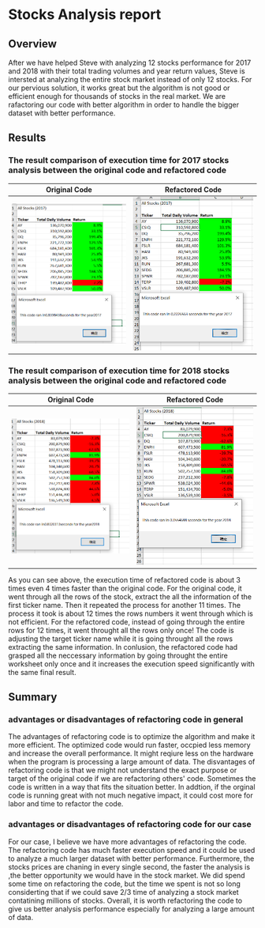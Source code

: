 # Stocks Analysis report


## Overview 
After we have helped Steve with analyzing 12 stocks performance for 2017 and 2018 with their total trading volumes and year return values, Steve is intersted at analyzing the entire stock market instead of only 12 stocks. For our pervious solution, it works great but the algorithm is not good or efficient enough for thousands of stocks in the real market. We are rafactoring our code with better algorithm in order to handle the bigger dataset with better performance.


## Results
### The result comparison of execution time for 2017 stocks analysis between the original code and refactored code
|Original Code                                     |Refactored Code                                          |
|:----------:                                      |                                :-----------------------:|
|![](Resources/2017.PNG)                           |![](Resources/VBA_Challenge_2017.PNG)                    |

### The result comparison of execution time for 2018 stocks analysis between the original code and refactored code
|Original Code                                     |Refactored Code                                          |
|:----------:                                      |                                :-----------------------:|
|![](Resources/2018.PNG)                           |![](Resources/VBA_Challenge_2018.PNG)                    |

As you can see above, the execution time of refactored code is about 3 times even 4 times faster than the original code. For the original code, it went through all the rows of the stock, extract the all the information of the first ticker name. Then it repeated the process for another 11 times. The process it took is about 12 times the rows numbers it went through which is not efficient. For the refactored code, instead of going through the entire rows for 12 times, it went throught all the rows only once! The code is adjusting the target ticker name while it is going throught all the rows extracting the same information. In conlusion, the refactored code had grasped all the neccessary information by going throught the entire worksheet only once and it increases the execution speed significantly with the same final result.


## Summary
### advantages or disadvantages of refactoring code in general
The advantages of refactoring code is to optimize the algorithm and make it more efficient. The optimized code would run faster, occpied less memory and increase the overall performance. It might reqiure less on the hardware when the program is processing a large amount of data. 
The disvantages of refactoring code is that we might not understand the exact purpose or target of the original code if we are refactoring others' code. Sometimes the code is written in a way that fits the situation better. In addtion, if the orginal code is running great with not much negative impact, it could cost more for labor and time to refactor the code.

### advantages or disadvantages of refactoring code for our case
For our case, I believe we have more advantages of refactoring the code. The refactoring code has much faster execution speed and it could be used to analyze a much larger dataset with better performance. Furthermore, the stocks prices are chaning in every single second, the faster the analysis is ,the better opportunity we would have in the stock market. We did spend some time on refactoring the code, but the time we spent is not so long considerting that if we could save 2/3 time of analyzing a stock market contatining millions of stocks. Overall, it is worth refactoring the code to give us better analysis performance especially for analyzing a large amount of data.
